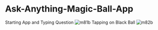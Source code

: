 # Ask-Anything-Magic-Ball-App
Starting App and Typing Question
![m81b](https://user-images.githubusercontent.com/54212786/83944619-7005bc80-a822-11ea-8795-18ea67e0cfdc.jpg)
Tapping on Black Ball
![m82b](https://user-images.githubusercontent.com/54212786/83944625-7c8a1500-a822-11ea-93cc-682407f1b6bc.jpg)




